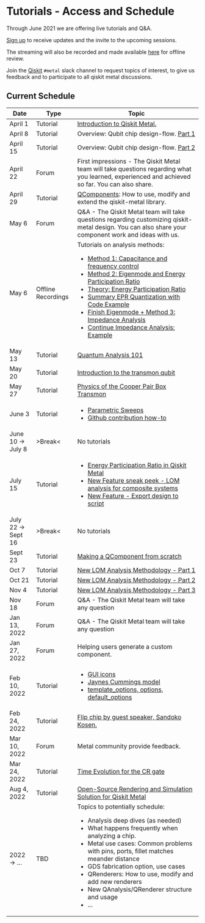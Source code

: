 # Tutorials - Access and Schedule

Through June 2021 we are offering live tutorials and Q&A.

[Sign up](https://airtable.com/shrxQEgKqZCf319F3) to receive updates and the invite to the upcoming sessions.

The streaming will also be recorded and made available [here](https://www.youtube.com/playlist?list=PLOFEBzvs-VvqHl5ZqVmhB_FcSqmLufsjb) for offline review.

Join the [Qiskit](https://ibm.co/joinqiskitslack) `#metal` slack channel to request topics of interest, to give us feedback and to participate to all qiskit metal discussions.

## Current Schedule
| Date | Type | Topic |
| -------------------- | -------------------- | ------------------------------------ |
| April 1 | Tutorial | [Introduction to Qiskit Metal.](https://youtu.be/NCNv3YPvveM) |
| April 8 | Tutorial | Overview: Qubit chip design-flow. [Part 1](https://youtu.be/bsrsKZLTkTo) |
| April 15 | Tutorial | Overview: Qubit chip design-flow. [Part 2](https://youtu.be/fj1hpAqZfmg) |
| April 22 | Forum | First impressions - The Qiskit Metal team will take questions regarding what you learned, experienced and achieved so far. You can also share. | |
| April 29 | Tutorial | [QComponents](https://youtu.be/ljzWF3dNHEU): How to use, modify and extend the qiskit-metal library. |
| May 6 | Forum | Q&A - The Qiskit Metal team will take questions regarding customizing qiskit-metal design. You can also share your component work and ideas with us. | |
| May 6 | Offline Recordings | Tutorials on analysis methods:<ul><li>[Method 1: Capacitance and frequency control](https://youtu.be/rY7Os7B9sg0)</li><li>[Method 2: Eigenmode and Energy Participation Ratio](https://youtu.be/mvT9Fb7UGH4)</li><li>[Theory: Energy Participation Ratio](https://youtu.be/ITCkKfjxcbc)</li><li>[Summary EPR Quantization with Code Example](https://youtu.be/FXmPyYEyL9U)</li><li>[Finish Eigenmode + Method 3: Impedance Analysis](https://youtu.be/4jBVdHzmJdw)</li><li>[Continue Impedance Analysis: Example](https://youtu.be/Bi8ZVAq-0tw)</li></ul> | |
| May 13 | Tutorial | [Quantum Analysis 101](https://youtu.be/QIr2Rlj1cpI) |
| May 20 | Tutorial | [Introduction to the transmon qubit](https://youtu.be/6KgOaU1BAxg) |
| May 27 | Tutorial | [Physics of the Cooper Pair Box Transmon](https://youtu.be/Ql8AS4Iay-Q) |
| June 3 | Tutorial | <ul><li>[Parametric Sweeps](https://youtu.be/ZRsk5dvH1K0)</li><li>[Github contribution how-to](https://youtu.be/rJWo1Pt19vI)</li> |
| June 10 &rightarrow; July 8 | >Break< | No tutorials |
| July 15 | Tutorial | <ul><li>[Energy Participation Ratio in Qiskit Metal](https://youtu.be/HJNKG5z6Jys)</li><li>[New Feature sneak peek - LOM analysis for composite systems](https://youtu.be/XpnTJSBjb8E)</li><li>[New Feature - Export design to script](https://youtu.be/JpoD3SjObHc)</li></ul> |
| July 22 &rightarrow; Sept 16 | >Break< | No tutorials |
| Sept 23 | Tutorial | [Making a QComponent from scratch](https://youtu.be/5iEOJDMWXDE) |
| Oct 7 | Tutorial | [New LOM Analysis Methodology - Part 1](https://youtu.be/S8Wx2Lo2CxQ) |
| Oct 21 | Tutorial | [New LOM Analysis Methodology - Part 2](https://youtu.be/b2azGJ-RCjk) |
| Nov 4 | Tutorial | [New LOM Analysis Methodology - Part 3](https://youtu.be/kWFYYUa0V3k) |
| Nov 18 | Forum | Q&A - The Qiskit Metal team will take any question |
| Jan 13, 2022 | Forum | Q&A - The Qiskit Metal team will take any question |
| Jan 27, 2022 | Forum | Helping users generate a custom component.
| Feb 10, 2022 | Tutorial | <ul><li>[GUI icons](https://youtu.be/aE2Dsc67S8w)</li><li>[Jaynes Cummings model](https://youtu.be/dtwL_K-TJtY)</li><li>[template_options, options, default_options](https://youtu.be/qKLyEyW7cbQ)|
| Feb 24, 2022 | Tutorial | [Flip chip by guest speaker, Sandoko Kosen.](https://youtu.be/BUojR6Uti5Q)|
| Mar 10, 2022 | Forum| Metal community provide feedback.|
| Mar 24, 2022 | Tutorial | [Time Evolution for the CR gate](https://www.youtube.com/watch?v=icDryjZrUQ4)|
| Aug 4, 2022 | Tutorial | [Open-Source Rendering and Simulation Solution for Qiskit Metal](https://www.youtube.com/watch?v=icDryjZrUQ4)|
| 2022 &rightarrow; ... | TBD | Topics to potentially schedule:<ul><li>Analysis deep dives (as needed)</li><li>What happens frequently when analyzing a chip.</li><li>Metal use cases: Common problems with pins, ports, fillet matches meander distance</li><li>GDS fabrication option, use cases</li><li>QRenderers: How to use, modify and add new renderers</li><li>New QAnalysis/QRenderer structure and usage</li><li>...</li></ul> |

